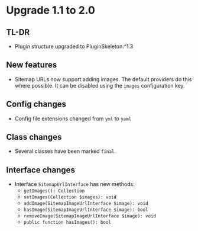 # Upgrade 1.1 to 2.0

## TL-DR

* Plugin structure upgraded to PluginSkeleton:^1.3

## New features

* Sitemap URLs now support adding images. The default providers do this where possible. It can be disabled using the `images` configuration key.

## Config changes

* Config file extensions changed from `yml` to `yaml`

## Class changes

* Several classes have been marked `final`.

## Interface changes

* Interface `SitemapUrlInterface` has new methods:
    * `getImages(): Collection`
    * `setImages(Collection $images): void`
    * `addImage(SitemapImageUrlInterface $image): void`
    * `hasImage(SitemapImageUrlInterface $image): bool`
    * `removeImage(SitemapImageUrlInterface $image): void`
    * `public function hasImages(): bool`
